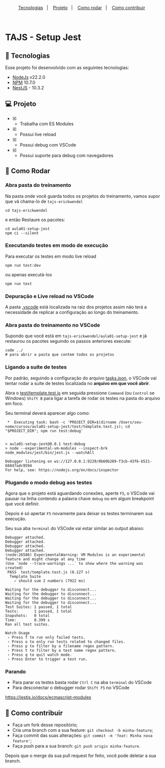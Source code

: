 <p align="center">
  <a href="#-tecnologias">Tecnologias</a>&nbsp;&nbsp;&nbsp;|&nbsp;&nbsp;&nbsp;
  <a href="#-projeto">Projeto</a>&nbsp;&nbsp;&nbsp;|&nbsp;&nbsp;&nbsp;
  <a href="#-como-rodar">Como rodar</a>&nbsp;&nbsp;&nbsp;|&nbsp;&nbsp;&nbsp;
  <a href="#-como-contribuir">Como contribuir</a>&nbsp;&nbsp;&nbsp;
</p>
<br>

# TAJS - Setup Jest

## 🚀 Tecnologias

Esse projeto foi desenvolvido com as seguintes tecnologias:

- [NodeJs](https://nodejs.org/en) v22.2.0
- [NPM](https://www.npmjs.com/) 10.7.0
- [NestJS](https://nestjs.com/) - 10.3.2

## 💻 Projeto

- [x] - Trabalha com ES Modules
- [x] - Possui live reload
- [x] - Possui debug com VSCode
- [x] - Possui suporte para debug com navegadores


## 🚀 Como Rodar


### Abra  pasta do treinamento

Na pasta onde você guarda todos os projetos do treinamento, vamos supor que vá chama-lo de `tajs-erickwendel`

```shell
cd tajs-erickwendel
```

e então Restaure os pacotes:

```shell
cd aula01-setup-jest
npm ci --silent
```

### Executando testes em modo de execução

Para executar os testes em modo live reload
```shell
npm run test:dev
```
ou apenas executá-los
```shell
npm run test
```

### Depuração e Live reload no VSCode

A pasta [.vscode](./../.vscode) está localizada na raiz dos projetos assim não terá a necessidade de replicar a configuração ao longo do treinamento.

### Abra  pasta do treinamento no VSCode

Supondo que você está em `tajs-erickwendel/aula01-setup-jest` e já restaurou os pacotes seguindo os passos anteriores execute:
```shell
code ../
# para abrir a pasta que contem todos os projetos
```

### Ligando a suite de testes

Por padrão, seguindo a configuração do arquivo [tasks.json](./../.vscode/tasks.json), o VSCode vai tentar rodar a suite de testes localizada no **arquivo em que você abrir**.

Abra o [test/template.test.js](./test/template.test.js) em seguida pressione `Command` (ou `Control` se Windows) `Shift B` para ligar a tarefa de rodar os testes na pasta do arquivo em foco.

Seu terminal deverá aparecer algo como:

```shell
 *  Executing task: bash -c 'PROJECT_DIR=$(dirname /Users/seu-nome/cursos/aula01-setup-jest/test/template.test.js); cd "$PROJECT_DIR"; npm run test:debug'


> aula01-setup-jest@0.0.1 test:debug
> node --experimental-vm-modules --inspect-brk node_modules/jest/bin/jest.js --watchAll

Debugger listening on ws://127.0.0.1:9229/0b60b289-f3cb-43f6-b521-66047adc9594
For help, see: https://nodejs.org/en/docs/inspector

```

### Plugando o modo debug aos testes

Agora que o projeto está aguardando conexões, aperte `F5`, o VSCode vai pausar na linha contendo a palavra chave `debug` ou em algum breakpoint que você definir.

Depois é só apertar `F5` novamente para deixar os testes terminarem sua execução.

Seu sua aba `terminal` do VSCode vai estar similar ao output abaixo:
```shell
Debugger attached.
Debugger attached.
Debugger attached.
Debugger attached.
(node:26586) ExperimentalWarning: VM Modules is an experimental feature and might change at any time
(Use `node --trace-warnings ...` to show where the warning was created)
 PASS  test/template.test.js (8.127 s)
  Template Suite
    ✓ should sum 2 numbers (7922 ms)

Waiting for the debugger to disconnect...
Waiting for the debugger to disconnect...
Waiting for the debugger to disconnect...
Waiting for the debugger to disconnect...
Test Suites: 1 passed, 1 total
Tests:       1 passed, 1 total
Snapshots:   0 total
Time:        8.399 s
Ran all test suites.

Watch Usage
 › Press f to run only failed tests.
 › Press o to only run tests related to changed files.
 › Press p to filter by a filename regex pattern.
 › Press t to filter by a test name regex pattern.
 › Press q to quit watch mode.
 › Press Enter to trigger a test run.

```

### Parando

- Para parar os testes basta rodar `Ctrl C` na aba `terminal` do VSCode
- Para desconectar o debugger rodar `Shift F5` no VSCode

https://jestjs.io/docs/ecmascript-modules


## 🤔 Como contribuir

- Faça um fork desse repositório;
- Cria uma branch com a sua feature: `git checkout -b minha-feature`;
- Faça commit das suas alterações: `git commit -m 'feat: Minha nova feature'`;
- Faça push para a sua branch: `git push origin minha-feature`.

Depois que o merge da sua pull request for feito, você pode deletar a sua branch.